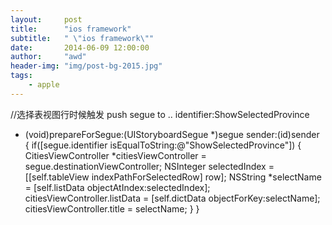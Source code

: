 ```yaml
---
layout:     post
title:      "ios framework"
subtitle:   " \"ios framework\""
date:       2014-06-09 12:00:00
author:     "awd"
header-img: "img/post-bg-2015.jpg"
tags:
    - apple
---
```

//选择表视图行时候触发
push segue to .. identifier:ShowSelectedProvince
- (void)prepareForSegue:(UIStoryboardSegue *)segue sender:(id)sender
{
    if([segue.identifier isEqualToString:@"ShowSelectedProvince"])
    {
        CitiesViewController *citiesViewController = segue.destinationViewController;
        NSInteger selectedIndex = [[self.tableView indexPathForSelectedRow] row];
        NSString *selectName = [self.listData objectAtIndex:selectedIndex];
        citiesViewController.listData = [self.dictData objectForKey:selectName];
        citiesViewController.title = selectName;
    }
}

